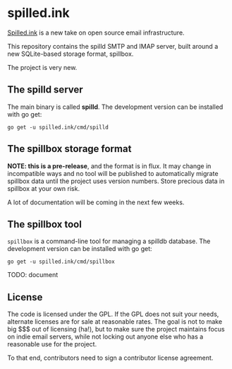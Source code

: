 # spilled.ink

[Spilled.ink](https://spilled.ink) is a new take on open source email infrastructure.

This repository contains the spilld SMTP and IMAP server,
built around a new SQLite-based storage format, spillbox.

The project is very new.

## The spilld server

The main binary is called **spilld**. The development version can be
installed with go get:

```go get -u spilled.ink/cmd/spilld```

## The spillbox storage format

**NOTE: this is a pre-release**, and the format is in flux.
It may change in incompatible ways and no tool will be published
to automatically migrate spillbox data until the project uses
version numbers. Store precious data in spillbox at your own risk.

A lot of documentation will be coming in the next few weeks.

## The spillbox tool

`spillbox` is a command-line tool for managing a spilldb database.
The development version can be installed with go get:

```go get -u spilled.ink/cmd/spillbox```

TODO: document

## License

The code is licensed under the GPL.
If the GPL does not suit your needs, alternate licenses are for sale
at reasonable rates. The goal is not to make big $$$ out of licensing
(ha!), but to make sure the project maintains focus on indie email
servers, while not locking out anyone else who has a reasonable use
for the project.

To that end, contributors need to sign a contributor license agreement.
